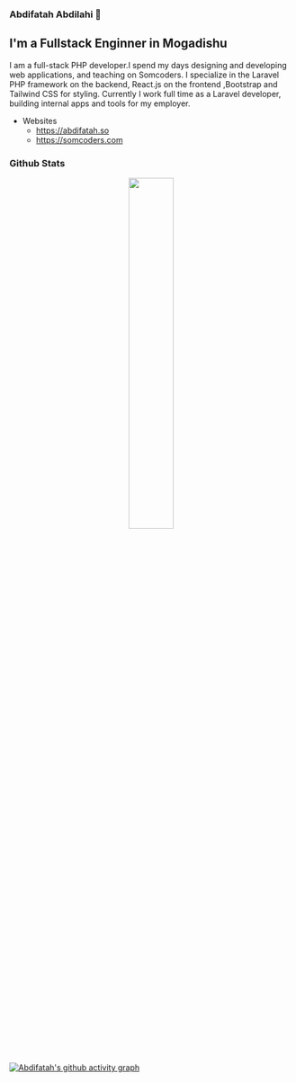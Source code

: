 ### Abdifatah Abdilahi 👋
## I'm a Fullstack Enginner in Mogadishu

I am a full-stack PHP developer.I spend my days designing and developing web applications, and teaching on Somcoders. I specialize in the Laravel PHP framework on the backend, React.js on the frontend ,Bootstrap and Tailwind CSS for styling. Currently I work full time as a Laravel developer, building internal apps and tools for my employer.

- Websites
  - https://abdifatah.so
  - https://somcoders.com

### Github Stats  
<p align="center">
  <img src="http://github-readme-streak-stats.herokuapp.com?user=abdifatahz&theme=radical" align="center" width="40%"/>
</p>


  [![Abdifatah's github activity graph](https://activity-graph.herokuapp.com/graph?username=abdifatahz&theme=rogue)](https://github.com/ashutosh00710/github-readme-activity-graph)

